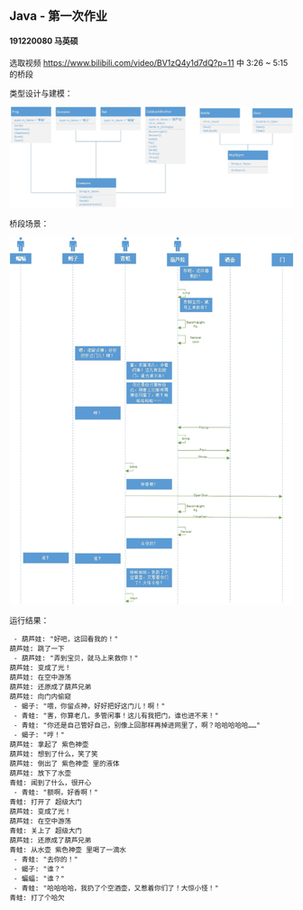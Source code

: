 ## Java - 第一次作业

#### 191220080 马英硕

选取视频 https://www.bilibili.com/video/BV1zQ4y1d7dQ?p=11 中 3:26 ~ 5:15 的桥段



类型设计与建模：

![类图](uml/类图.jpg)



桥段场景：

![时序](uml/时序.jpg)





运行结果：

```
 - 葫芦娃: "好吧，这回看我的！"
葫芦娃: 跳了一下
 - 葫芦娃: "弄到宝贝，就马上来救你！"
葫芦娃: 变成了光！
葫芦娃: 在空中游荡
葫芦娃: 还原成了葫芦兄弟
葫芦娃: 向门内偷窥
 - 蝎子: "喂，你留点神，好好把好这门儿！啊！"
 - 青蛙: "害，你算老几，多管闲事！这儿有我把门，谁也进不来！"
 - 青蛙: "你还是自己管好自己，别像上回那样再掉进网里了，啊？哈哈哈哈哈……" 
 - 蝎子: "哼！"
葫芦娃: 拿起了 紫色神壶
葫芦娃: 想到了什么，笑了笑
葫芦娃: 倒出了 紫色神壶 里的液体
葫芦娃: 放下了水壶
青蛙: 闻到了什么，很开心
 - 青蛙: "额啊，好香啊！"
青蛙: 打开了 超级大门
葫芦娃: 变成了光！
葫芦娃: 在空中游荡
青蛙: 关上了 超级大门
葫芦娃: 还原成了葫芦兄弟
青蛙: 从水壶 紫色神壶 里喝了一滴水
 - 青蛙: "去你的！"
 - 蝎子: "谁？"
 - 蝙蝠: "谁？"
 - 青蛙: "哈哈哈哈，我扔了个空酒壶，又惹着你们了！大惊小怪！"
青蛙: 打了个哈欠
```

